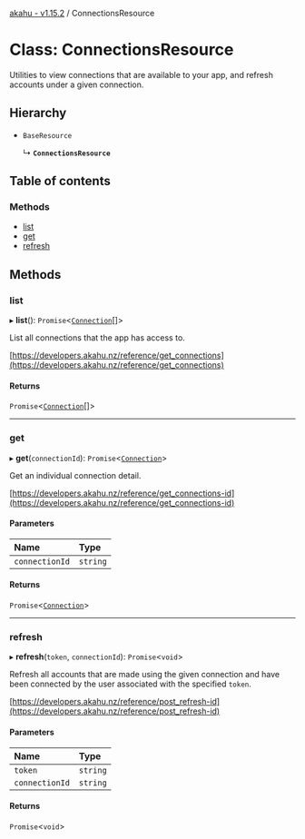 [akahu - v1.15.2](../README.md) / ConnectionsResource

# Class: ConnectionsResource

Utilities to view connections that are available to your app, and refresh
accounts under a given connection.

## Hierarchy

- `BaseResource`

  ↳ **`ConnectionsResource`**

## Table of contents

### Methods

- [list](ConnectionsResource.md#list)
- [get](ConnectionsResource.md#get)
- [refresh](ConnectionsResource.md#refresh)

## Methods

### list

▸ **list**(): `Promise`<[`Connection`](../README.md#connection)[]\>

List all connections that the app has access to.

[https://developers.akahu.nz/reference/get_connections](https://developers.akahu.nz/reference/get_connections)

#### Returns

`Promise`<[`Connection`](../README.md#connection)[]\>

___

### get

▸ **get**(`connectionId`): `Promise`<[`Connection`](../README.md#connection)\>

Get an individual connection detail.

[https://developers.akahu.nz/reference/get_connections-id](https://developers.akahu.nz/reference/get_connections-id)

#### Parameters

| Name | Type |
| :------ | :------ |
| `connectionId` | `string` |

#### Returns

`Promise`<[`Connection`](../README.md#connection)\>

___

### refresh

▸ **refresh**(`token`, `connectionId`): `Promise`<`void`\>

Refresh all accounts that are made using the given connection and have been
connected by the user associated with the specified `token`.

[https://developers.akahu.nz/reference/post_refresh-id](https://developers.akahu.nz/reference/post_refresh-id)

#### Parameters

| Name | Type |
| :------ | :------ |
| `token` | `string` |
| `connectionId` | `string` |

#### Returns

`Promise`<`void`\>
